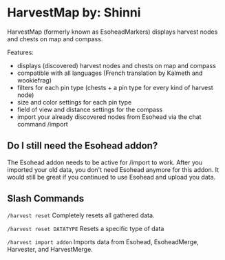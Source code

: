 HarvestMap by: Shinni
==========

HarvestMap (formerly known as EsoheadMarkers) displays harvest nodes and chests on map and compass.

Features:
* displays (discovered) harvest nodes and chests on map and compass
* compatible with all languages (French translation by Kalmeth and wookiefrag)
* filters for each pin type (chests + a pin type for every kind of harvest node)
* size and color settings for each pin type
* field of view and distance settings for the compass
* import your already discovered nodes from Esohead via the chat command /import

## Do I still need the Esohead addon? ##

The Esohead addon needs to be active for /import to work. After you imported your old data, you don't need Esohead anymore for this addon.  It would still be great if you continued to use Esohead and upload you data.

## Slash Commands
```/harvest reset```
Completely resets all gathered data.

```/harvest reset DATATYPE```
Resets a specific type of data

```/harvest import addon```
Imports data from Esohead, EsoheadMerge, Harvester, and HarvestMerge.